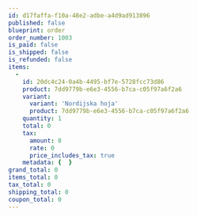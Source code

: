 ```yaml
---
id: d17faffa-f10a-48e2-adbe-a4d9ad913896
published: false
blueprint: order
order_number: 1003
is_paid: false
is_shipped: false
is_refunded: false
items:
  -
    id: 20dc4c24-0a4b-4495-bf7e-5728fcc73d86
    product: 7dd9779b-e6e3-4556-b7ca-c05f97a6f2a6
    variant:
      variant: 'Nordijska hoja'
      product: 7dd9779b-e6e3-4556-b7ca-c05f97a6f2a6
    quantity: 1
    total: 0
    tax:
      amount: 0
      rate: 0
      price_includes_tax: true
    metadata: {  }
grand_total: 0
items_total: 0
tax_total: 0
shipping_total: 0
coupon_total: 0
---
```

